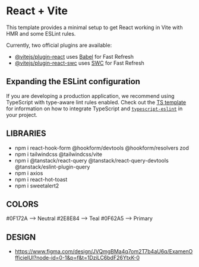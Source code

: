 # React + Vite

This template provides a minimal setup to get React working in Vite with HMR and some ESLint rules.

Currently, two official plugins are available:

- [@vitejs/plugin-react](https://github.com/vitejs/vite-plugin-react/blob/main/packages/plugin-react) uses [Babel](https://babeljs.io/) for Fast Refresh
- [@vitejs/plugin-react-swc](https://github.com/vitejs/vite-plugin-react/blob/main/packages/plugin-react-swc) uses [SWC](https://swc.rs/) for Fast Refresh

## Expanding the ESLint configuration

If you are developing a production application, we recommend using TypeScript with type-aware lint rules enabled. Check out the [TS template](https://github.com/vitejs/vite/tree/main/packages/create-vite/template-react-ts) for information on how to integrate TypeScript and [`typescript-eslint`](https://typescript-eslint.io) in your project.

## LIBRARIES

- npm i react-hook-form @hookform/devtools @hookform/resolvers zod
- npm i tailwindcss @tailwindcss/vite
- npm i @tanstack/react-query @tanstack/react-query-devtools @tanstack/eslint-plugin-query
- npm i axios
- npm i react-hot-toast
- npm i sweetalert2

## COLORS

#0F172A --> Neutral
#2E8E84 --> Teal
#0F62A5 --> Primary

## DESIGN

- https://www.figma.com/design/JVQmgBMa4q7om2T7b4aU6q/ExamenOfficielUI?node-id=0-1&p=f&t=1DziLC6bdF26YtxK-0
